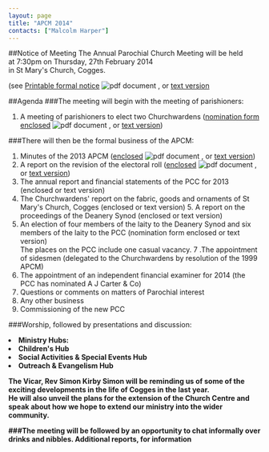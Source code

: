 ```yaml
---
layout: page
title: "APCM 2014"
contacts: ["Malcolm Harper"]
---
```


##Notice of Meeting
The Annual Parochial Church Meeting will be held<br>
at 7:30pm on Thursday, 27th February 2014<br>
in St Mary's Church, Cogges.

(see [Printable formal notice](http://media.coggesparish.com/apcm/2014/Notices.pdf "Opens link to the 'Notices.pdf' document.") <img src="/images/pdf.gif" alt="pdf document"> , or [text version](http://media.coggesparish.com/apcm/2014/Notices.html "Opens link to the 'Notices.html' page.")

##Agenda
###The meeting will begin with the meeting of parishioners:
1. A meeting of parishioners to elect two Churchwardens ([nomination form enclosed](http://media.coggesparish.com/apcm/2014/Nomination%20of%20Churchwarden.pdf "Opens link to the 'Nomination of Churchwarden.pdf' document.") <img src="/images/pdf.gif" alt="pdf document"> , or [text version](http://media.coggesparish.com/apcm/2014/Nomination%20of%20Churchwarden.txt "Opens link to the 'Nomination of Churchwarden' document."))

###There will then be the formal business of the APCM:
 1. Minutes of the 2013 APCM ([enclosed](http://media.coggesparish.com/apcm/2014/Apcm13_minutes.pdf "Opens link to the 'Apcm13_minutes.pdf' document.") <img src="/images/pdf.gif" alt="pdf document"> , or [text version](http://media.coggesparish.com/apcm/2014/Apcm13_minutes.html "Opens link to the 'Apcm13_minutes' page."))
 2. A report on the revision of the electoral roll ([enclosed](http://media.coggesparish.com/apcm/2014/Electoral%20Roll%20Report%202014.pdf "Opens link to the 'Electoral Roll Report 2014.pdf' document.") <img src="/images/pdf.gif" alt="pdf document"> , or [text version](http://media.coggesparish.com/apcm/2014/Electoral%20Roll%20Report%202014.html "Opens link to the 'Electoral Roll Report 2014' page."))
 3. The annual report and financial statements of the PCC for 2013 (enclosed  or text version) 
 4. The Churchwardens' report on the fabric, goods and ornaments of St Mary's Church, Cogges (enclosed  or text version)  5. A report on the proceedings of the Deanery Synod (enclosed  or text version) 
 6. An election of four members of the laity to the Deanery Synod and six members of the laity to the PCC
(nomination form enclosed  or text version)
<br>The places on the PCC include one casual vacancy. 
 7 .The appointment of sidesmen (delegated to the Churchwardens by resolution of the 1999 APCM) 
 8. The appointment of an independent financial examiner for 2014 (the PCC has nominated A J Carter & Co) 
 9. Questions or comments on matters of Parochial interest 
10. Any other business 
11. Commissioning of the new PCC 

###Worship, followed by presentations and discussion: 
<li><strong>Ministry Hubs:</li> 
<li>Children's Hub</li> 
<li>Social Activities & Special Events Hub</li> 
<li>Outreach & Evangelism Hub</li> 
</li></li>
<p>
<strong>The Vicar, Rev Simon Kirby</strong>
Simon will be reminding us of some of the exciting developments in the life of Cogges in the last year.<br>
He will also unveil the plans for the extension of the Church Centre and speak about how we hope to extend our ministry into the wider community. 

###The meeting will be followed by an opportunity to chat informally over drinks and nibbles. 
<strong>Additional reports, for information</strong>


